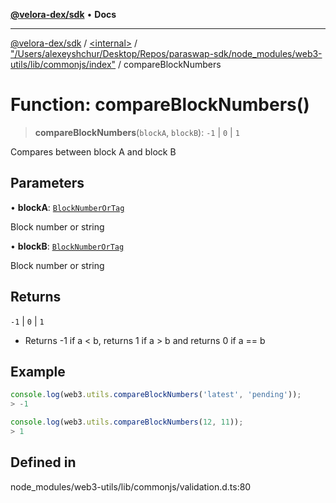 [**@velora-dex/sdk**](../../../../README.md) • **Docs**

***

[@velora-dex/sdk](../../../../globals.md) / [\<internal\>](../../../README.md) / ["/Users/alexeyshchur/Desktop/Repos/paraswap-sdk/node\_modules/web3-utils/lib/commonjs/index"](../README.md) / compareBlockNumbers

# Function: compareBlockNumbers()

> **compareBlockNumbers**(`blockA`, `blockB`): `-1` \| `0` \| `1`

Compares between block A and block B

## Parameters

• **blockA**: [`BlockNumberOrTag`](../../../type-aliases/BlockNumberOrTag.md)

Block number or string

• **blockB**: [`BlockNumberOrTag`](../../../type-aliases/BlockNumberOrTag.md)

Block number or string

## Returns

`-1` \| `0` \| `1`

- Returns -1 if a \< b, returns 1 if a \> b and returns 0 if a == b

## Example

```ts
console.log(web3.utils.compareBlockNumbers('latest', 'pending'));
> -1

console.log(web3.utils.compareBlockNumbers(12, 11));
> 1
```

## Defined in

node\_modules/web3-utils/lib/commonjs/validation.d.ts:80
